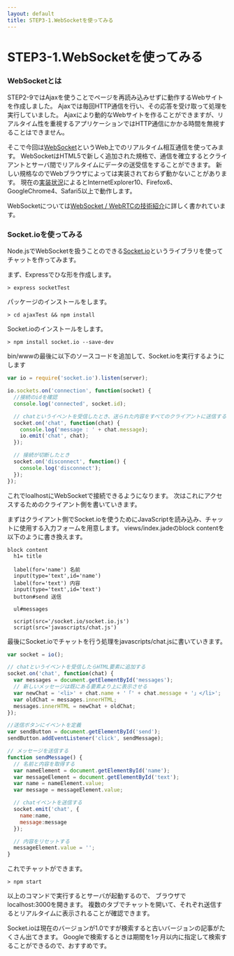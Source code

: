```yaml
---
layout: default
title: STEP3-1.WebSocketを使ってみる
---
```

# STEP3-1.WebSocketを使ってみる

### WebSocketとは
STEP2-9ではAjaxを使うことでページを再読み込みせずに動作するWebサイトを作成しました。
Ajaxでは毎回HTTP通信を行い、その応答を受け取って処理を実行していました。
Ajaxにより動的なWebサイトを作ることができますが、リアルタイム性を重視するアプリケーションではHTTP通信にかかる時間を無視することはできません。

そこで今回は[WebSocket](http://ja.wikipedia.org/wiki/WebSocket)というWeb上でのリアルタイム相互通信を使ってみます。
WebSocketはHTML5で新しく追加された規格で、通信を確立するとクライアントとサーバ間でリアルタイムにデータの送受信をすることができます。
新しい規格なのでWebブラウザによっては実装されておらず動かないことがあります。
現在の[実装状況](http://ja.wikipedia.org/wiki/WebSocket#.E5.AE.9F.E8.A3.85.E7.8A.B6.E6.B3.81)によるとInternetExplorer10、Firefox6、GoogleChrome4、Safari5以上で動作します。

WebSocketについては[WebSocket / WebRTCの技術紹介](http://www.slideshare.net/mawarimichi/websocketwebrtc?qid=32be5242-8125-4949-abd9-9543000c397a&v=qf1&b=&from_search=12)に詳しく書かれています。

### Socket.ioを使ってみる
Node.jsでWebSocketを扱うことのできる[Socket.io](http://socket.io)というライブラリを使ってチャットを作ってみます。

まず、Expressでひな形を作成します。

```
> express socketTest
```

パッケージのインストールをします。
```
> cd ajaxTest && npm install
```

Socket.ioのインストールをします。
```
> npm install socket.io --save-dev
```

bin/wwwの最後に以下のソースコードを追加して、Socket.ioを実行するようにします

```js
var io = require('socket.io').listen(server);

io.sockets.on('connection', function(socket) {
  //接続のidを確認
  console.log('connected', socket.id);

  // chatというイベントを受信したとき、送られた内容をすべてのクライアントに送信する
  socket.on('chat', function(chat) {
    console.log('message : ' + chat.message);
    io.emit('chat', chat);
  });

  // 接続が切断したとき
  socket.on('disconnect', function() {
    console.log('disconnect');
  });
});
```
これでloalhostにWebSocketで接続できるようになります。
次はこれにアクセスするためのクライアント側を書いていきます。

まずはクライアント側でSocket.ioを使うためにJavaScriptを読み込み、チャットに使用する入力フォームを用意します。
views/index.jadeのblock contentを以下のように書き換えます。

```jade
block content
  h1= title

  label(for='name') 名前
  input(type='text',id='name')
  label(for='text') 内容
  input(type='text',id='text')
  button#send 送信

  ul#messages

  script(src='/socket.io/socket.io.js')
  script(src='javascripts/chat.js')

```
最後にSocket.ioでチャットを行う処理をjavascripts/chat.jsに書いていきます。

```js
var socket = io();

// chatというイベントを受信したらHTML要素に追加する
socket.on('chat', function(chat) {
  var messages = document.getElementById('messages');
  // 新しいメッセージは既にある要素より上に表示させる
  var newChat = '<li>' + chat.name + '「' + chat.message + '」</li>';
  var oldChat = messages.innerHTML;
  messages.innerHTML = newChat + oldChat;
});

//送信ボタンにイベントを定義
var sendButton = document.getElementById('send');
sendButton.addEventListener('click', sendMessage);

// メッセージを送信する
function sendMessage() {
  // 名前と内容を取得する
  var nameElement = document.getElementById('name');
  var messageElement = document.getElementById('text');
  var name = nameElement.value;
  var message = messageElement.value;

  // chatイベントを送信する
  socket.emit('chat', {
    name:name,
    message:message
  });

  // 内容をリセットする
  messageElement.value = '';
}
```
これでチャットができます。

```
> npm start
```
以上のコマンドで実行するとサーバが起動するので、
ブラウザでlocalhost:3000を開きます。
複数のタブでチャットを開いて、それぞれ送信するとリアルタイムに表示されることが確認できます。

Socket.ioは現在のバージョンが1.0ですが検索すると古いバージョンの記事がたくさん出てきます。
Googleで検索するときは期間を1ヶ月以内に指定して検索することができるので、おすすめです。
